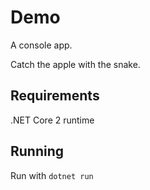 # Demo

A console app.

Catch the apple with the snake.

## Requirements
.NET Core 2 runtime 

## Running
Run with `dotnet run`
